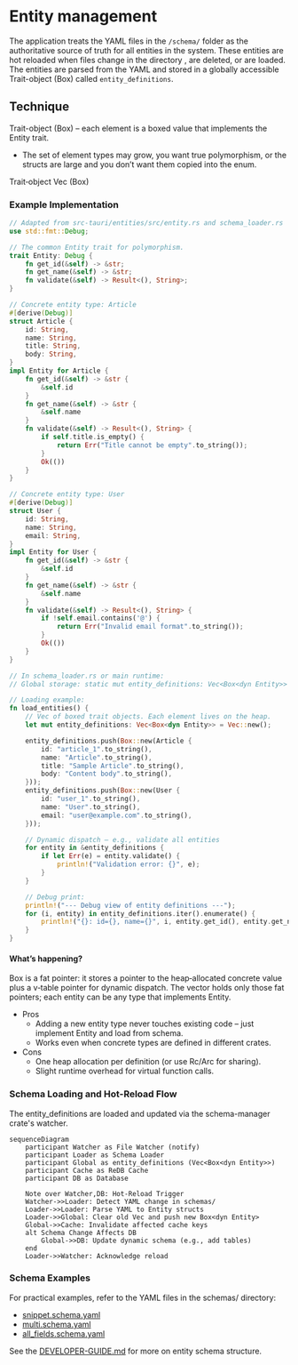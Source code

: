 # Entity management

The application treats the YAML files in the `/schema/` folder as the authoritative source of truth
for all entities in the system.  These entities are hot reloaded when files change in the directory
, are deleted, or are loaded.  The entities are parsed from the YAML and stored in a globally accessible Trait-object (Box) called `entity_definitions`.

## Technique

Trait-object (Box<dyn Entity>)
– each element is a boxed value that implements the Entity trait.
- The set of element types may grow, you want true polymorphism, or the structs are large and you don’t want them copied into the enum.

Trait‑object Vec (Box<dyn Entity>)

### Example Implementation

```rust
// Adapted from src-tauri/entities/src/entity.rs and schema_loader.rs
use std::fmt::Debug;

// The common Entity trait for polymorphism.
trait Entity: Debug {
    fn get_id(&self) -> &str;
    fn get_name(&self) -> &str;
    fn validate(&self) -> Result<(), String>;
}

// Concrete entity type: Article
#[derive(Debug)]
struct Article {
    id: String,
    name: String,
    title: String,
    body: String,
}
impl Entity for Article {
    fn get_id(&self) -> &str {
        &self.id
    }
    fn get_name(&self) -> &str {
        &self.name
    }
    fn validate(&self) -> Result<(), String> {
        if self.title.is_empty() {
            return Err("Title cannot be empty".to_string());
        }
        Ok(())
    }
}

// Concrete entity type: User
#[derive(Debug)]
struct User {
    id: String,
    name: String,
    email: String,
}
impl Entity for User {
    fn get_id(&self) -> &str {
        &self.id
    }
    fn get_name(&self) -> &str {
        &self.name
    }
    fn validate(&self) -> Result<(), String> {
        if !self.email.contains('@') {
            return Err("Invalid email format".to_string());
        }
        Ok(())
    }
}

// In schema_loader.rs or main runtime:
// Global storage: static mut entity_definitions: Vec<Box<dyn Entity>> = Vec::new();

// Loading example:
fn load_entities() {
    // Vec of boxed trait objects. Each element lives on the heap.
    let mut entity_definitions: Vec<Box<dyn Entity>> = Vec::new();

    entity_definitions.push(Box::new(Article {
        id: "article_1".to_string(),
        name: "Article".to_string(),
        title: "Sample Article".to_string(),
        body: "Content body".to_string(),
    }));
    entity_definitions.push(Box::new(User {
        id: "user_1".to_string(),
        name: "User".to_string(),
        email: "user@example.com".to_string(),
    }));

    // Dynamic dispatch – e.g., validate all entities
    for entity in &entity_definitions {
        if let Err(e) = entity.validate() {
            println!("Validation error: {}", e);
        }
    }

    // Debug print:
    println!("--- Debug view of entity definitions ---");
    for (i, entity) in entity_definitions.iter().enumerate() {
        println!("{}: id={}, name={}", i, entity.get_id(), entity.get_name());
    }
}
```

#### What’s happening?
Box<dyn Entity> is a fat pointer: it stores a pointer to the heap‑allocated concrete value plus a v‑table pointer for dynamic dispatch.
The vector holds only those fat pointers; each entity can be any type that implements Entity.

- Pros
  - Adding a new entity type never touches existing code – just implement Entity and load from schema.
  - Works even when concrete types are defined in different crates.
- Cons
  - One heap allocation per definition (or use Rc/Arc for sharing).
  - Slight runtime overhead for virtual function calls.

### Schema Loading and Hot-Reload Flow

The entity_definitions are loaded and updated via the schema-manager crate's watcher.

```mermaid
sequenceDiagram
    participant Watcher as File Watcher (notify)
    participant Loader as Schema Loader
    participant Global as entity_definitions (Vec<Box<dyn Entity>>)
    participant Cache as ReDB Cache
    participant DB as Database

    Note over Watcher,DB: Hot-Reload Trigger
    Watcher->>Loader: Detect YAML change in schemas/
    Loader->>Loader: Parse YAML to Entity structs
    Loader->>Global: Clear old Vec and push new Box<dyn Entity>
    Global->>Cache: Invalidate affected cache keys
    alt Schema Change Affects DB
        Global->>DB: Update dynamic schema (e.g., add tables)
    end
    Loader->>Watcher: Acknowledge reload
```

### Schema Examples

For practical examples, refer to the YAML files in the schemas/ directory:
- [snippet.schema.yaml](../../../schemas/snippet.schema.yaml)
- [multi.schema.yaml](../../../schemas/multi.schema.yaml)
- [all_fields.schema.yaml](../../../schemas/all_fields.schema.yaml)

See the [DEVELOPER-GUIDE.md](../DEVELOPER-GUIDE.md) for more on entity schema structure.